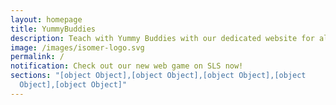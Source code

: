 ```yaml
---
layout: homepage
title: YummyBuddies
description: Teach with Yummy Buddies with our dedicated website for all our content.
image: /images/isomer-logo.svg
permalink: /
notification: Check out our new web game on SLS now!
sections: "[object Object],[object Object],[object Object],[object
  Object],[object Object]"
---
```

